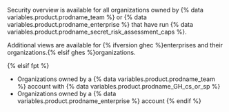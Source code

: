 Security overview is available for all organizations owned by {% data variables.product.prodname_team %} or {% data variables.product.prodname_enterprise %} that have run {% data variables.product.prodname_secret_risk_assessment_caps %}.

Additional views are available for {% ifversion ghec %}enterprises and their organizations.{% elsif ghes %}organizations.

{% elsif fpt %}
* Organizations owned by a {% data variables.product.prodname_team %} account with {% data variables.product.prodname_GH_cs_or_sp %}
* Organizations owned by a {% data variables.product.prodname_enterprise %} account
{% endif %}
